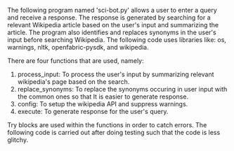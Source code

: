 The following program named 'sci-bot.py' allows a user to enter a query and receive a response. The response is generated by searching for a relevant Wikipedia article 
based on the user's input and summarizing the article. The program also identifies and replaces synonyms in the user's input before searching Wikipedia. The following
code uses libraries like: os, warnings, nltk, openfabric-pysdk, and wikipedia.

There are four functions that are used, namely: 
1. process_input: To process the user's input by summarizing relevant wikipedia's page based on the search.
2. replace_synonyms: To replace the synonyms occuring in user input with the common ones so that It is easier to generate response.
3. config: To setup the wikipedia API and suppress warnings.
4. execute: To generate response for the user's query.

Try blocks are used within the functions in order to catch errors. The following code is carried out after doing testing such that the code is less glitchy.

